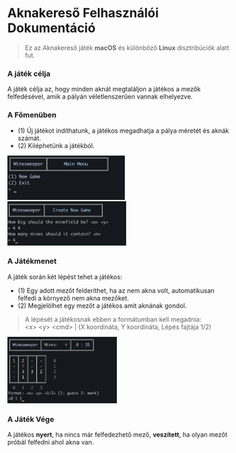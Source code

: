 # Aknakereső Felhasználói Dokumentáció
> Ez az Aknakereső játék **macOS** és különböző **Linux** disztribúciók alatt fut.
### A játék célja
A játék célja az, hogy minden aknát megtaláljon a játékos a mezők felfedésével, amik a pályán véletlenszerűen vannak elhelyezve.
### A Főmenüben
- (1) Új játékot indíthatunk, a játékos megadhatja a pálya méretét és aknák számát.  
- (2) Kiléphetünk a játékból.

<img src="images/MainMenu.png" alt="drawing" height="100px"/>
<img src="images/NewGame.png" alt="drawing" height="100px"/>


### A Játékmenet
A játék során két lépést tehet a játékos:
- (1) Egy adott mezőt felderíthet, ha az nem akna volt, automatikusan felfedi a környező nem akna mezőket.
- (2) Megjelölhet egy mezőt a játékos amit aknának gondol.

> A lépését a játékosnak ebben a formátumban kell megadnia:  
\<x> \<y> \<cmd> | (X koordináta, Y koordináta, Lépés fajtája 1/2)

<img src="images/Game.png" alt="drawing" height="150px"/>


### A Játék Vége
A játékos **nyert**, ha nincs már felfedezhető mező, **veszített**, ha olyan mezőt próbál felfedni ahol akna van.